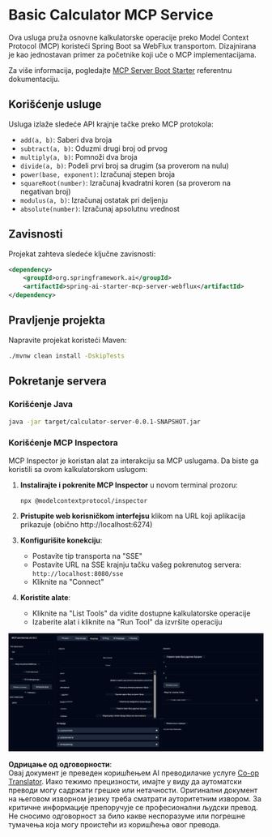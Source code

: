 <!--
CO_OP_TRANSLATOR_METADATA:
{
  "original_hash": "ed9cab32cc67c12d8969b407aa47100a",
  "translation_date": "2025-06-11T09:36:29+00:00",
  "source_file": "03-GettingStarted/01-first-server/solution/java/README.md",
  "language_code": "sr"
}
-->
# Basic Calculator MCP Service

Ova usluga pruža osnovne kalkulatorske operacije preko Model Context Protocol (MCP) koristeći Spring Boot sa WebFlux transportom. Dizajnirana je kao jednostavan primer za početnike koji uče o MCP implementacijama.

Za više informacija, pogledajte [MCP Server Boot Starter](https://docs.spring.io/spring-ai/reference/api/mcp/mcp-server-boot-starter-docs.html) referentnu dokumentaciju.


## Korišćenje usluge

Usluga izlaže sledeće API krajnje tačke preko MCP protokola:

- `add(a, b)`: Saberi dva broja
- `subtract(a, b)`: Oduzmi drugi broj od prvog
- `multiply(a, b)`: Pomnoži dva broja
- `divide(a, b)`: Podeli prvi broj sa drugim (sa proverom na nulu)
- `power(base, exponent)`: Izračunaj stepen broja
- `squareRoot(number)`: Izračunaj kvadratni koren (sa proverom na negativan broj)
- `modulus(a, b)`: Izračunaj ostatak pri deljenju
- `absolute(number)`: Izračunaj apsolutnu vrednost

## Zavisnosti

Projekat zahteva sledeće ključne zavisnosti:

```xml
<dependency>
    <groupId>org.springframework.ai</groupId>
    <artifactId>spring-ai-starter-mcp-server-webflux</artifactId>
</dependency>
```

## Pravljenje projekta

Napravite projekat koristeći Maven:
```bash
./mvnw clean install -DskipTests
```

## Pokretanje servera

### Korišćenje Java

```bash
java -jar target/calculator-server-0.0.1-SNAPSHOT.jar
```

### Korišćenje MCP Inspectora

MCP Inspector je koristan alat za interakciju sa MCP uslugama. Da biste ga koristili sa ovom kalkulatorskom uslugom:

1. **Instalirajte i pokrenite MCP Inspector** u novom terminal prozoru:
   ```bash
   npx @modelcontextprotocol/inspector
   ```

2. **Pristupite web korisničkom interfejsu** klikom na URL koji aplikacija prikazuje (obično http://localhost:6274)

3. **Konfigurišite konekciju**:
   - Postavite tip transporta na "SSE"
   - Postavite URL na SSE krajnju tačku vašeg pokrenutog servera: `http://localhost:8080/sse`
   - Kliknite na "Connect"

4. **Koristite alate**:
   - Kliknite na "List Tools" da vidite dostupne kalkulatorske operacije
   - Izaberite alat i kliknite na "Run Tool" da izvršite operaciju

![MCP Inspector Screenshot](../../../../../../translated_images/tool.40e180a7b0d0fe2067cf96435532b01f63f7f8619d6b0132355a04b426b669ac.sr.png)

**Одрицање од одговорности**:  
Овај документ је преведен коришћењем AI преводилачке услуге [Co-op Translator](https://github.com/Azure/co-op-translator). Иако тежимо прецизности, имајте у виду да аутоматски преводи могу садржати грешке или нетачности. Оригинални документ на његовом изворном језику треба сматрати ауторитетним извором. За критичне информације препоручује се професионални људски превод. Не сносимо одговорност за било какве неспоразуме или погрешне тумачења која могу проистећи из коришћења овог превода.